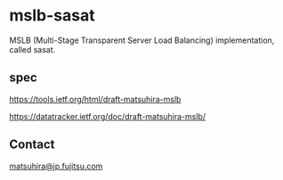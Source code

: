 # mslb-sasat

MSLB (Multi-Stage Transparent Server Load Balancing) implementation, called sasat.

## spec
https://tools.ietf.org/html/draft-matsuhira-mslb

https://datatracker.ietf.org/doc/draft-matsuhira-mslb/

## Contact
matsuhira@jp.fujitsu.com



